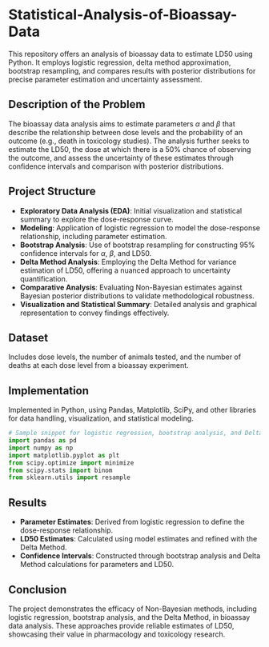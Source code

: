 # Statistical-Analysis-of-Bioassay-Data
This repository offers an analysis of bioassay data to estimate LD50 using Python. It employs logistic regression, delta method approximation, bootstrap resampling, and compares results with posterior distributions for precise parameter estimation and uncertainty assessment.


## Description of the Problem
The bioassay data analysis aims to estimate parameters $\alpha$ and $\beta$ that describe the relationship between dose levels and the probability of an outcome (e.g., death in toxicology studies). The analysis further seeks to estimate the LD50, the dose at which there is a 50% chance of observing the outcome, and assess the uncertainty of these estimates through confidence intervals and comparison with posterior distributions.

## Project Structure
- **Exploratory Data Analysis (EDA)**: Initial visualization and statistical summary to explore the dose-response curve.
- **Modeling**: Application of logistic regression to model the dose-response relationship, including parameter estimation.
- **Bootstrap Analysis**: Use of bootstrap resampling for constructing 95% confidence intervals for $\alpha$, $\beta$, and LD50.
- **Delta Method Analysis**: Employing the Delta Method for variance estimation of LD50, offering a nuanced approach to uncertainty quantification.
- **Comparative Analysis**: Evaluating Non-Bayesian estimates against Bayesian posterior distributions to validate methodological robustness.
- **Visualization and Statistical Summary**: Detailed analysis and graphical representation to convey findings effectively.

## Dataset
Includes dose levels, the number of animals tested, and the number of deaths at each dose level from a bioassay experiment.

## Implementation
Implemented in Python, using Pandas, Matplotlib, SciPy, and other libraries for data handling, visualization, and statistical modeling.

```python
# Sample snippet for logistic regression, bootstrap analysis, and Delta Method implementation
import pandas as pd
import numpy as np
import matplotlib.pyplot as plt
from scipy.optimize import minimize
from scipy.stats import binom
from sklearn.utils import resample
```


## Results
- **Parameter Estimates**: Derived from logistic regression to define the dose-response relationship.
- **LD50 Estimates**: Calculated using model estimates and refined with the Delta Method.
- **Confidence Intervals**: Constructed through bootstrap analysis and Delta Method calculations for parameters and LD50.
## Conclusion
The project demonstrates the efficacy of Non-Bayesian methods, including logistic regression, bootstrap analysis, and the Delta Method, in bioassay data analysis. These approaches provide reliable estimates of LD50, showcasing their value in pharmacology and toxicology research.

